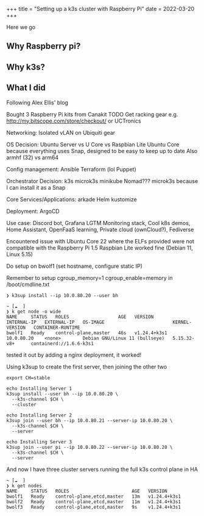 +++
title = "Setting up a k3s cluster with Raspberry Pi"
date = 2022-03-20
+++

Here we go

<!-- more -->

## Why Raspberry pi?


## Why k3s?

## What I did

Following Alex Ellis' blog

Bought 3 Raspberry Pi kits from Canakit
TODO Get racking gear e.g. http://my.bitscope.com/store/checkout/ or UCTronics

Networking: Isolated vLAN on Ubiquiti gear

OS Decision: Ubuntu Server vs U Core vs Raspbian Lite
Ubuntu Core because everything uses Snap, designed to be easy to keep up to date
Also armhf (32) vs arm64

Config management: Ansible Terraform (lol Puppet)

Orchestrator Decision: k3s microk3s minikube Nomad???
microk3s because I can install it as a Snap

Core Services/Applications: arkade Helm kustomize

Deployment: ArgoCD

Use case: Discord bot, Grafana LGTM Monitoring stack, Cool k8s demos, Home Assistant, OpenFaaS learning, Private cloud (ownCloud?), Fediverse

Encountered issue with Ubuntu Core 22 where the ELFs provided were not compatible with the Raspberry Pi 1.5
Raspbian Lite worked fine (Debian 11, Linux 5.15)

Do setup on bwolf1 (set hostname, configure static IP)

Remember to setup cgroup_memory=1 cgroup_enable=memory in /boot/cmdline.txt
```
❯ k3sup install --ip 10.0.80.20 --user bh

~ [☁️  ]
❯ k get node -o wide
NAME     STATUS   ROLES                  AGE   VERSION        INTERNAL-IP   EXTERNAL-IP   OS-IMAGE                         KERNEL-VERSION   CONTAINER-RUNTIME
bwolf1   Ready    control-plane,master   46s   v1.24.4+k3s1   10.0.80.20    <none>        Debian GNU/Linux 11 (bullseye)   5.15.32-v8+      containerd://1.6.6-k3s1
```

tested it out by adding a nginx deployment, it worked!

Using k3sup to create the first server, then joining the other two
```
export CH=stable

echo Installing Server 1
k3sup install --user bh --ip 10.0.80.20 \
  --k3s-channel $CH \
  --cluster

echo Installing Server 2
k3sup join --user bh --ip 10.0.80.21 --server-ip 10.0.80.20 \
  --k3s-channel $CH \
  --server

echo Installing Server 3
k3sup join --user pi --ip 10.0.80.22 --server-ip 10.0.80.20 \
  --k3s-channel $CH \
  --server
```

And now I have three cluster servers running the full k3s control plane in HA
```
~ [☁️  ]
❯ k get nodes
NAME     STATUS   ROLES                       AGE   VERSION
bwolf1   Ready    control-plane,etcd,master   13m   v1.24.4+k3s1
bwolf2   Ready    control-plane,etcd,master   11m   v1.24.4+k3s1
bwolf3   Ready    control-plane,etcd,master   9s    v1.24.4+k3s1
```

